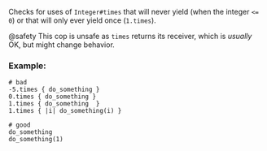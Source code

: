 Checks for uses of `Integer#times` that will never yield
(when the integer ``<= 0``) or that will only ever yield once
(`1.times`).

@safety
    This cop is unsafe as `times` returns its receiver, which is
    *usually* OK, but might change behavior.

### Example:
    # bad
    -5.times { do_something }
    0.times { do_something }
    1.times { do_something  }
    1.times { |i| do_something(i) }

    # good
    do_something
    do_something(1)